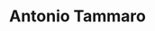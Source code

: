 ---
layout: landing
footer: false
title: Antonio Tammaro
excerpt: >
  Software Developer, Computer Vision and Graphics Enthusiast, Minimalist, Traveler, Discoverer 
permalink: /home.html

article_header:
  actions:
    - text: CV
      type: outline-error
      url: /cv
    - text: projects
      type: outline-info
      url: /projects
    - text: blog
      type: outline-warning
      url: /blog
    - text: Write Me!
      type: outline-success
      url: /contacts
  height: 100vh
  theme: dark
  background_color: "#111"
  background_image:
    gradient: "linear-gradient(rgba(240, 0, 150, .4), rgba(104, 0, 208 , .4))"
    src: /assets/images/neonBN.jpg
data:
  sections:
    - title: Fully Responsive
      excerpt: This theme will look great on any device, no matter the size!
      theme: dark
      image:
        src: /screenshots/TeXt-responsive.png
      background_color: "#515151"
    - title: Super Customizable
      excerpt: Everything from the menus, sidebars, comments, and more can be configured or set with YAML Front Matter.
      actions:
        - text: See Examples
          url: /samples.html
        - text: Learn More
          url: /docs/en/configuration
      image:
        src: /screenshots/TeXt-layouts.png
        is_row: true
        full_width: true
        style: "max-width: 1200px;"
    - title: Skins
      excerpt: TeXt has 6 built-in skins, you can also set up your own skin.
      image:
        src: /screenshots/TeXt-skins.png
        is_row: true
        full_width: true
        style: "max-width: 1000px;"
    - title: Enhanced User Experience
      children:
        - title: Additional styles
          excerpt: TeXt offer some CSS classes for your page, including alert, tag, image, button, etc.
          actions:
            - text: Learn More
              url: /docs/en/additional-styles
        - title: Extensions
          excerpt: Adding audios, videos, slides and demos to your page.
          actions:
            - text: Learn More
              url: /docs/en/extensions
        - title: Markdown Enhancements
          excerpt: Using Mathjax, Mermaid and Charts in your page.
          actions:
            - text: Learn More
              url: /docs/en/markdown-enhancements
    - title: 100% Free
      theme: dark
      excerpt: Free to use however you want under the MIT License. Clone it, fork it, customize it, whatever!
      actions:
        - text: '<i class="fab fa-github"></i> GitHub'
          url: https://github.com/kitian616/jekyll-TeXt-theme
      background_color: "#515151"
    - title: Tip Me
      children:
        - title: 'WeChat <i class="fas fa-arrow-down"></i>'
          image:
            src: /docs/assets/images/tip_wechat.jpg
            style: "max-width: 200px; max-height: 200px"
            is_row: true
        - title: 'Alipay <i class="fas fa-arrow-down"></i>'
          image:
            src: /docs/assets/images/tip_alipay.jpg
            style: "max-width: 200px; max-height: 200px"
            is_row: true
        - title: 'PayPal <i class="fas fa-arrow-down"></i>'
          image:
            src: /docs/assets/images/tip_paypal.jpg
            url: https://www.paypal.me/kitian616
            style: "max-width: 200px; max-height: 200px"
            is_row: true
---
